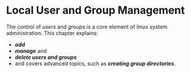 # Local User and Group Management

The control of _users_ and _groups_ is a core element of linux system administration. This chapter explains:
  - **_add_**
  - **_manage_** and 
  - **_delete users and groups_**
  - and covers advanced topics, such as **_creating group directories_**.
